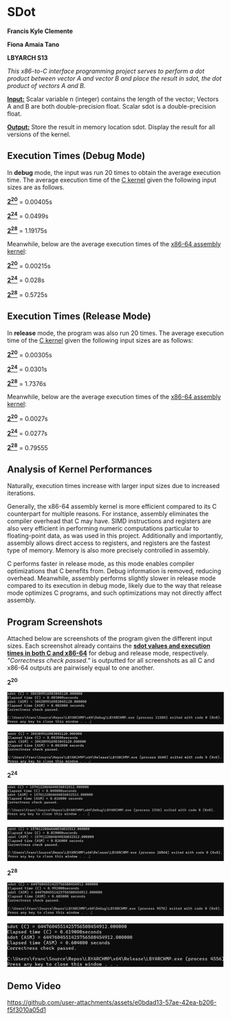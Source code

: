 # SDot
**Francis Kyle Clemente**

**Fiona Amaia Tano**

**LBYARCH S13**

*This x86-to-C interface programming project serves to perform a dot product between vector A and vector B and place the result in sdot, the dot product of vectors A and B.*

<ins>**Input:**</ins> Scalar variable n (integer) contains the length of the vector;  Vectors A and B are both double-precision float. Scalar sdot is a double-precision float.

<ins>**Output:**</ins> Store the result in memory location sdot.  Display the result for all versions of the kernel.

## Execution Times (Debug Mode)

In **debug** mode, the input was run 20 times to obtain the average execution time. The average execution time of the <ins>C kernel</ins> given the following input sizes are as follows.

<ins>**2<sup>20</sup>**</ins> = 0.00405s

<ins>**2<sup>24</sup>**</ins> = 0.0499s

<ins>**2<sup>28</sup>**</ins> = 1.19175s

Meanwhile, below are the average execution times of the <ins>x86-64 assembly kernel</ins>:

<ins>**2<sup>20</sup>**</ins> = 0.00215s

<ins>**2<sup>24</sup>**</ins> = 0.028s

<ins>**2<sup>28</sup>**</ins> = 0.5725s

## Execution Times (Release Mode)

In **release** mode, the program was also run 20 times. The average execution time of the <ins>C kernel</ins> given the following input sizes are as follows:

<ins>**2<sup>20</sup>**</ins> = 0.00305s

<ins>**2<sup>24</sup>**</ins> = 0.0301s

<ins>**2<sup>28</sup>**</ins> = 1.7376s

Meanwhile, below are the average execution times of the <ins>x86-64 assembly kernel</ins>:

<ins>**2<sup>20</sup>**</ins> = 0.0027s

<ins>**2<sup>24</sup>**</ins> = 0.0277s

<ins>**2<sup>28</sup>**</ins> = 0.79555

## Analysis of Kernel Performances

Naturally, execution times increase with larger input sizes due to increased iterations.

Generally, the x86-64 assembly kernel is more efficient compared to its C counterpart for multiple reasons. For instance, assembly eliminates the compiler overhead that C may have. SIMD instructions and registers are also very efficient in performing numeric computations particular to floating-point data, as was used in this project. Additionally and importantly, assembly allows direct access to registers, and registers are the fastest type of memory. Memory is also more precisely controlled in assembly.

C performs faster in release mode, as this mode enables compiler optimizations that C benefits from. Debug information is removed, reducing overhead. Meanwhile, assembly performs slightly slower in release mode compared to its execution in debug mode, likely due to the way that release mode optimizes C programs, and such optimizations may not directly affect assembly.

## Program Screenshots

Attached below are screenshots of the program given the different input sizes. Each screenshot already contains the <ins>**sdot values and execution times in both C and x86-64**</ins> for debug and release mode, respectively. *"Correctness check passed."* is outputted for all screenshots as all C and x86-64 outputs are pairwisely equal to one another.

**2<sup>20</sup>**

![2^20 debug](https://github.com/pannkakkes/LBYARCHMP/blob/master/PHOTO1.png)

![2^20 release](https://github.com/pannkakkes/LBYARCHMP/blob/master/PHOTO4.png)

**2<sup>24</sup>**

![2^24 debug](https://github.com/pannkakkes/LBYARCHMP/blob/master/PHOTO2.png)

![2^24 release](https://github.com/pannkakkes/LBYARCHMP/blob/master/PHOTO5.png)

**2<sup>28</sup>**

![2^28 debug](https://github.com/pannkakkes/LBYARCHMP/blob/master/PHOTO3.png)

![2^28 release](https://github.com/pannkakkes/LBYARCHMP/blob/master/PHOTO6.png)

## Demo Video

https://github.com/user-attachments/assets/e0bdad13-57ae-42ea-b206-f5f3010a05d1


